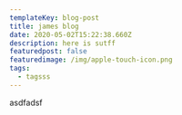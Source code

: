 ```yaml
---
templateKey: blog-post
title: james blog
date: 2020-05-02T15:22:38.660Z
description: here is sutff
featuredpost: false
featuredimage: /img/apple-touch-icon.png
tags:
  - tagsss
---
```

asdfadsf